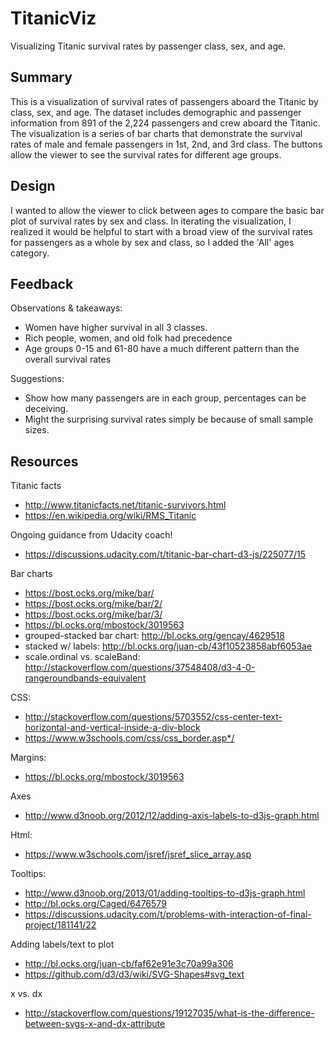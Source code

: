 # TitanicViz
Visualizing Titanic survival rates by passenger class, sex, and age.


## Summary
This is a visualization of survival rates of passengers aboard the Titanic by class, sex, and age. The dataset includes demographic and passenger information from 891 of the 2,224 passengers and crew aboard the Titanic. The visualization is a series of bar charts that demonstrate the survival rates of male and female passengers in 1st, 2nd, and 3rd class. The buttons allow the viewer to see the survival rates for different age groups.

## Design
I wanted to allow the viewer to click between ages to compare the basic bar plot of survival rates by sex and class. In iterating the visualization, I realized it would be helpful to start with a broad view of the survival rates for passengers as a whole by sex and class, so I added the 'All' ages category.

## Feedback
Observations & takeaways:
- Women have higher survival in all 3 classes. 
- Rich people, women, and old folk had precedence
- Age groups 0-15 and 61-80 have a much different pattern than the overall survival rates
 
Suggestions:
- Show how many passengers are in each group, percentages can be deceiving. 
- Might the surprising survival rates simply be because of small  sample sizes.


## Resources
Titanic facts
- http://www.titanicfacts.net/titanic-survivors.html
- https://en.wikipedia.org/wiki/RMS_Titanic

Ongoing guidance from Udacity coach!
- https://discussions.udacity.com/t/titanic-bar-chart-d3-js/225077/15

Bar charts
- https://bost.ocks.org/mike/bar/
- https://bost.ocks.org/mike/bar/2/
- https://bost.ocks.org/mike/bar/3/
- https://bl.ocks.org/mbostock/3019563
- grouped-stacked bar chart: http://bl.ocks.org/gencay/4629518
- stacked w/ labels: http://bl.ocks.org/juan-cb/43f10523858abf6053ae
- scale.ordinal vs. scaleBand: http://stackoverflow.com/questions/37548408/d3-4-0-rangeroundbands-equivalent

CSS:
- http://stackoverflow.com/questions/5703552/css-center-text-horizontal-and-vertical-inside-a-div-block 
- https://www.w3schools.com/css/css_border.asp*/

Margins: 
- https://bl.ocks.org/mbostock/3019563

Axes 
- http://www.d3noob.org/2012/12/adding-axis-labels-to-d3js-graph.html

Html: 
- https://www.w3schools.com/jsref/jsref_slice_array.asp

Tooltips:
- http://www.d3noob.org/2013/01/adding-tooltips-to-d3js-graph.html
- http://bl.ocks.org/Caged/6476579
- https://discussions.udacity.com/t/problems-with-interaction-of-final-project/181141/22

Adding labels/text to plot
- http://bl.ocks.org/juan-cb/faf62e91e3c70a99a306
- https://github.com/d3/d3/wiki/SVG-Shapes#svg_text

x vs. dx
- http://stackoverflow.com/questions/19127035/what-is-the-difference-between-svgs-x-and-dx-attribute
